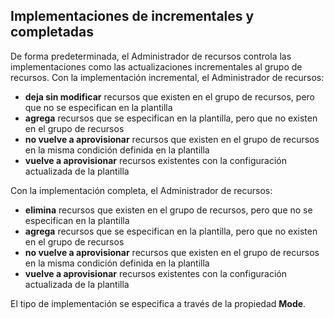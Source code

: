 ## Implementaciones de incrementales y completadas

De forma predeterminada, el Administrador de recursos controla las implementaciones como las actualizaciones incrementales al grupo de recursos. Con la implementación incremental, el Administrador de recursos:

- **deja sin modificar** recursos que existen en el grupo de recursos, pero que no se especifican en la plantilla
- **agrega** recursos que se especifican en la plantilla, pero que no existen en el grupo de recursos
- **no vuelve a aprovisionar** recursos que existen en el grupo de recursos en la misma condición definida en la plantilla
- **vuelve a aprovisionar** recursos existentes con la configuración actualizada de la plantilla

Con la implementación completa, el Administrador de recursos:

- **elimina** recursos que existen en el grupo de recursos, pero que no se especifican en la plantilla
- **agrega** recursos que se especifican en la plantilla, pero que no existen en el grupo de recursos
- **no vuelve a aprovisionar** recursos que existen en el grupo de recursos en la misma condición definida en la plantilla
- **vuelve a aprovisionar** recursos existentes con la configuración actualizada de la plantilla
 
El tipo de implementación se especifica a través de la propiedad **Mode**.

<!---HONumber=AcomDC_0713_2016-->